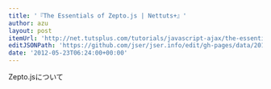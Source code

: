 ```yaml
---
title: '『The Essentials of Zepto.js | Nettuts+』'
author: azu
layout: post
itemUrl: 'http://net.tutsplus.com/tutorials/javascript-ajax/the-essentials-of-zepto-js/'
editJSONPath: 'https://github.com/jser/jser.info/edit/gh-pages/data/2012/05/index.json'
date: '2012-05-23T06:24:00+00:00'
---
```

Zepto.jsについて
